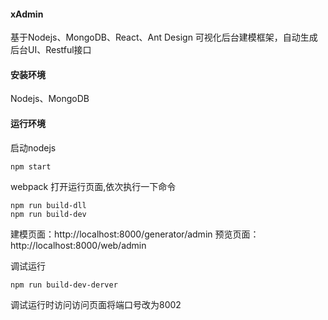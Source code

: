 #### xAdmin
基于Nodejs、MongoDB、React、Ant Design 可视化后台建模框架，自动生成后台UI、Restful接口
#### 安装环境
Nodejs、MongoDB
#### 运行环境
启动nodejs
```
npm start
```
webpack 打开运行页面,依次执行一下命令
```
npm run build-dll
npm run build-dev
```
建模页面：http://localhost:8000/generator/admin
预览页面：http://localhost:8000/web/admin

调试运行
```
npm run build-dev-derver
```
调试运行时访问访问页面将端口号改为8002